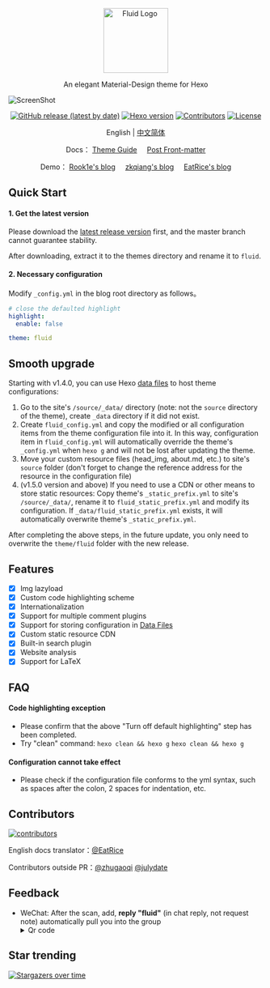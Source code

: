 <p align="center">
  <img alt="Fluid Logo" src="https://avatars2.githubusercontent.com/t/3419353?s=280&v=4" width="128">
</p>

<p align="center">An elegant Material-Design theme for Hexo</p>

![ScreenShot](https://cdn.jsdelivr.net/gh/fluid-dev/static@master/hexo-theme-fluid/screenshots/index.png)

<p align="center">
  <a href="https://github.com/fluid-dev/hexo-theme-fluid/releases"><img alt="GitHub release (latest by date)" src="https://img.shields.io/github/v/release/fluid-dev/hexo-theme-fluid"></a>
  <a href="https://hexo.io/zh-cn/"><img alt="Hexo version" src="https://img.shields.io/badge/Hexo-3%2B-orange"></a>
  <a href="https://github.com/fluid-dev/hexo-theme-fluid/graphs/contributors"><img alt="Contributors" src="https://img.shields.io/github/contributors/fluid-dev/hexo-theme-fluid.svg?style=flat"></a>
  <a href="https://github.com/fluid-dev/hexo-theme-fluid/blob/master/LICENSE"><img alt="License" src="https://img.shields.io/github/license/fluid-dev/hexo-theme-fluid.svg?style=flat"></a>
</p>

<p align="center">English | <a title="Chinese" href="README.md">中文简体</a></p>

<p align="center">
  <span>Docs：</span>
  <a href="https://fluid-dev.github.io/hexo-fluid-docs/en/">Theme Guide</a>&nbsp&nbsp&nbsp&nbsp
  <a href="https://hexo.io/docs/front-matter">Post Front-matter</a>
</p>

<p align="center">
  <span>Demo：</span>
  <a href="https://rook1e.com">Rook1e's blog</a>&nbsp&nbsp&nbsp&nbsp
  <a href="https://zkqiang.cn">zkqiang's blog</a>&nbsp&nbsp&nbsp&nbsp
  <a href="https://eatrice.top">EatRice's blog</a>
</p>

## Quick Start

#### 1. Get the latest version

Please download the [latest release version](https://github.com/fluid-dev/hexo-theme-fluid/releases) first, and the master branch cannot guarantee stability.

After downloading, extract it to the themes directory and rename it to `fluid`.

#### 2. Necessary configuration

Modify `_config.yml` in the blog root directory as follows。

```yaml
# close the defaulted highlight
highlight:
  enable: false

theme: fluid
```

## Smooth upgrade

Starting with v1.4.0, you can use Hexo [data files](https://hexo.io/docs/data-files.html) to host theme configurations:

1. Go to the site's `/source/_data/` directory (note: not the `source` directory of the theme), create `_data` directory if it did not exist.
2. Create `fluid_config.yml` and copy the modified or all configuration items from the theme configuration file into it. In this way, configuration item in `fluid_config.yml` will automatically override the theme's `_config.yml` when `hexo g` and will not be lost after updating the theme.
3. Move your custom resource files (head_img, about.md, etc.) to site's `source` folder (don't forget to change the reference address for the resource in the configuration file)
4. (v1.5.0 version and above) If you need to use a CDN or other means to store static resources: Copy theme's `_static_prefix.yml` to site's `/source/_data/`, rename it to `fluid_static_prefix.yml` and modify its configuration. If `_data/fluid_static_prefix.yml` exists, it will automatically overwrite theme's `_static_prefix.yml`.

After completing the above steps, in the future update, you only need to overwrite the `theme/fluid` folder with the new release.

## Features

- [x] Img lazyload
- [x] Custom code highlighting scheme
- [x] Internationalization
- [x] Support for multiple comment plugins
- [x] Support for storing configuration in [Data Files](https://hexo.io/docs/data-files.html)
- [x] Custom static resource CDN
- [x] Built-in search plugin
- [x] Website analysis
- [x] Support for LaTeX

## FAQ

#### Code highlighting exception

- Please confirm that the above "Turn off default highlighting" step has been completed.
- Try "clean" command: `hexo clean && hexo g` `hexo clean && hexo g`

#### Configuration cannot take effect

- Please check if the configuration file conforms to the yml syntax, such as spaces after the colon, 2 spaces for indentation, etc.

## Contributors

[![contributors](https://opencollective.com/hexo-theme-fluid/contributors.svg?width=890&button=false)](https://github.com/fluid-dev/hexo-theme-fluid/graphs/contributors)

English docs translator：[@EatRice](https://eatrice.top/)

Contributors outside PR：[@zhugaoqi](https://github.com/zhugaoqi) [@julydate](https://github.com/julydate)

## Feedback

- WeChat: After the scan, add, **reply "fluid"** (in chat reply, not request note) automatically pull you into the group<details> <summary>Qr code</summary><img width="250" src="https://cdn.jsdelivr.net/gh/fluid-dev/static@master/hexo-theme-fluid/wechat.jpeg"></details>

## Star trending

[![Stargazers over time](https://starchart.cc/fluid-dev/hexo-theme-fluid.svg)](https://starchart.cc/fluid-dev/hexo-theme-fluid)
